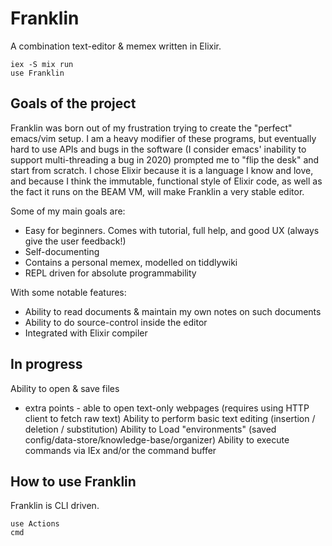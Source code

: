 # Franklin

A combination text-editor & memex written in Elixir.

```
iex -S mix run
use Franklin
```

## Goals of the project

Franklin was born out of my frustration trying to create the "perfect"
emacs/vim setup. I am a heavy modifier of these programs, but eventually
hard to use APIs and bugs in the software (I consider emacs' inability to
support multi-threading a bug in 2020) prompted me to "flip the desk"
and start from scratch. I chose Elixir because it is a language I know
and love, and because I think the immutable, functional style of Elixir
code, as well as the fact it runs on the BEAM VM, will make Franklin a
very stable editor.

Some of my main goals are:

* Easy for beginners. Comes with tutorial, full help, and good UX (always give the user feedback!)
* Self-documenting
* Contains a personal memex, modelled on tiddlywiki
* REPL driven for absolute programmability

With some notable features:

* Ability to read documents & maintain my own notes on such documents
* Ability to do source-control inside the editor
* Integrated with Elixir compiler

## In progress

Ability to open & save files
* extra points - able to open text-only webpages (requires using HTTP client to fetch raw text)
Ability to perform basic text editing (insertion / deletion / substitution)
Ability to Load "environments" (saved config/data-store/knowledge-base/organizer)
Ability to execute commands via IEx and/or the command buffer

## How to use Franklin

Franklin is CLI driven.

```
use Actions
cmd
```